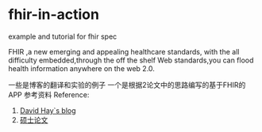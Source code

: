 fhir-in-action
==============

example and tutorial for fhir spec    

FHIR ,a new emerging and  appealing healthcare standards, with the all difficulty embedded,through the off the shelf Web standards,you can
 flood health information anywhere on the web 2.0.			
 
一些是博客的翻译和实验的例子
一个是根据2论文中的思路编写的基于FHIR的APP
参考资料 Reference:	
1.	[David Hay`s blog](http://fhirblog.com/)		
2.	[硕士论文](https://github.com/JaneBlue/PPTpaper)
